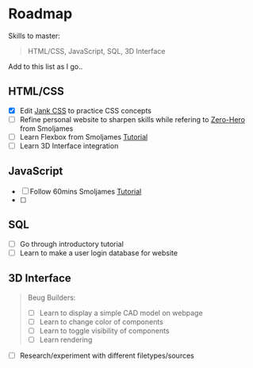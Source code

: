 # Roadmap
Skills to master: 
> HTML/CSS, JavaScript, SQL, 3D Interface

Add to this list as I go..

## HTML/CSS
- [x] Edit [Jank CSS](https://jankcss.com/) to practice CSS concepts
- [ ] Refine personal website to sharpen skills while refering to [Zero-Hero](https://www.youtube.com/watch?v=70T2GMDKl6M&ab_channel=Smoljames) from Smoljames 
- [ ] Learn Flexbox from Smoljames [Tutorial](https://www.youtube.com/watch?v=F5_nBy66LJs&ab_channel=Smoljames) 
- [ ] Learn 3D Interface integration

## JavaScript
- [ ] Follow 60mins Smoljames [Tutorial](https://www.youtube.com/watch?v=qr6sKTzjlUo&ab_channel=Smoljames)
- [ ] 

## SQL
- [ ] Go through introductory tutorial
- [ ] Learn to make a user login database for website

## 3D Interface
> Beug Builders:
> - [ ] Learn to display a simple CAD model on webpage
> - [ ] Learn to change color of components
> - [ ] Learn to toggle visibility of components
> - [ ] Learn rendering  
- [ ] Research/experiment with different filetypes/sources

